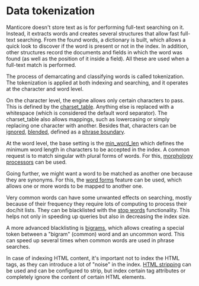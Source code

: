 # Data tokenization

Manticore doesn't store text as is for performing full-text searching on it. Instead, it extracts words and creates several structures that allow fast full-text searching. From the found words, a dictionary is built, which allows a quick look to discover if the word is present or not in the index. In addition, other structures record the documents and fields in which the word was found (as well as the position of it inside a field). All these are used when a full-text match is performed.

The process of demarcating and classifying words is called tokenization. The tokenization is applied at both indexing and searching, and it operates at the character and word level.

On the character level, the engine allows only certain characters to pass. This is defined by the [charset_table](../../Creating_a_table/NLP_and_tokenization/Low-level_tokenization.md#charset_table). Anything else is replaced with a whitespace (which is considered the default word separator). The charset_table also allows mappings, such as lowercasing or simply replacing one character with another. Besides that, characters can be [ignored](../../Creating_a_table/NLP_and_tokenization/Low-level_tokenization.md#ignore_chars), [blended](../../Creating_a_table/NLP_and_tokenization/Low-level_tokenization.md#blend_chars), defined as a [phrase boundary](../../Creating_a_table/NLP_and_tokenization/Low-level_tokenization.md#phrase_boundary).

At the word level, the base setting is the [min_word_len](../../Creating_a_table/NLP_and_tokenization/Low-level_tokenization.md#min_word_len) which defines the minimum word length in characters to be accepted in the index. A common request is to match singular with plural forms of words. For this, [morphology processors](../../Creating_a_table/NLP_and_tokenization/Morphology.md#morphology) can be used.

Going further, we might want a word to be matched as another one because they are synonyms. For this, the [word forms](../../Creating_a_table/NLP_and_tokenization/Wordforms.md) feature can be used, which allows one or more words to be mapped to another one.

Very common words can have some unwanted effects on searching, mostly because of their frequency they require lots of computing to process their doc/hit lists. They can be blacklisted with the [stop words](../../Creating_a_table/NLP_and_tokenization/Ignoring_stop-words.md#stopwords) functionality. This helps not only in speeding up queries but also in decreasing the index size.

A more advanced blacklisting is [bigrams](../../Creating_a_table/NLP_and_tokenization/Low-level_tokenization.md#bigram_index), which allows creating a special token between a "bigram" (common) word and an uncommon word. This can speed up several times when common words are used in phrase searches.

In case of indexing HTML content, it's important not to index the HTML tags, as they can introduce a lot of "noise" in the index. [HTML stripping](../../Creating_a_table/NLP_and_tokenization/Advanced_HTML_tokenization.md#Stripping-HTML-tags) can be used and can be configured to strip, but index certain tag attributes or completely ignore the content of certain HTML elements.
<!-- proofread -->

